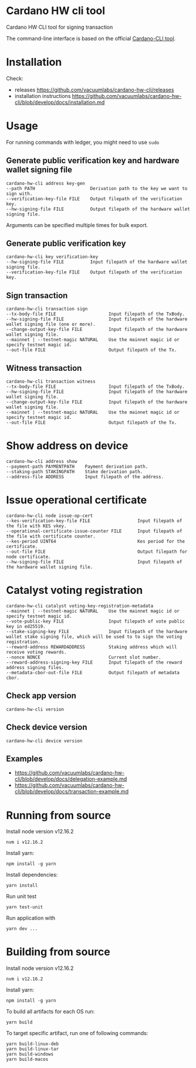 # Cardano HW cli tool

Cardano HW CLI tool for signing transaction

The command-line interface is based on the official [Cardano-CLI tool](https://docs.cardano.org/projects/cardano-node/en/latest/reference/cardano-node-cli-reference.html).

# Installation
Check:
- releases https://github.com/vacuumlabs/cardano-hw-cli/releases
- installation instructions https://github.com/vacuumlabs/cardano-hw-cli/blob/develop/docs/installation.md

# Usage
For running commands with ledger, you might need to use `sudo`

## Generate public verification key and hardware wallet signing file
```
cardano-hw-cli address key-gen
--path PATH                     Derivation path to the key we want to sign with.
--verification-key-file FILE    Output filepath of the verification key.
--hw-signing-file FILE          Output filepath of the hardware wallet signing file.
```
Arguments can be specified multiple times for bulk export.

## Generate public verification key
```
cardano-hw-cli key verification-key
--hw-signing-file FILE          Input filepath of the hardware wallet signing file.
--verification-key-file FILE    Output filepath of the verification key.
```

## Sign transaction
```
cardano-hw-cli transaction sign
--tx-body-file FILE                    Input filepath of the TxBody.
--hw-signing-file FILE                 Input filepath of the hardware wallet signing file (one or more).
--change-output-key-file FILE          Input filepath of the hardware wallet signing file.
--mainnet | --testnet-magic NATURAL    Use the mainnet magic id or specify testnet magic id.
--out-file FILE                        Output filepath of the Tx.
```

## Witness transaction
```
cardano-hw-cli transaction witness
--tx-body-file FILE                    Input filepath of the TxBody.
--hw-signing-file FILE                 Input filepath of the hardware wallet signing file.
--change-output-key-file FILE          Input filepath of the hardware wallet signing file.
--mainnet | --testnet-magic NATURAL    Use the mainnet magic id or specify testnet magic id.
--out-file FILE                        Output filepath of the Tx.
```

# Show address on device
```
cardano-hw-cli address show 
--payment-path PAYMENTPATH    Payment derivation path.
--staking-path STAKINGPATH    Stake derivation path.
--address-file ADDRESS        Input filepath of the address.
```

# Issue operational certificate
```
cardano-hw-cli node issue-op-cert
--kes-verification-key-file FILE                  Input filepath of the file with KES vkey.
--operational-certificate-issue-counter FILE      Input filepath of the file with certificate counter.
--kes-period UINT64                               Kes period for the certificate.
--out-file FILE                                   Output filepath for node certificate.
--hw-signing-file FILE                            Input filepath of the hardware wallet signing file.
```

# Catalyst voting registration
```
cardano-hw-cli catalyst voting-key-registration-metadata
--mainnet | --testnet-magic NATURAL    Use the mainnet magic id or specify testnet magic id.
--vote-public-key FILE                 Input filepath of vote public key in ed25519.
--stake-signing-key FILE               Input filepath of the hardware wallet stake signing file, which will be used to to sign the voting registration.
--reward-address REWARDADDRESS         Staking address which will receive voting rewards.
--nonce NONCE                          Current slot number.
--reward-address-signing-key FILE      Input filepath of the reward address signing files.
--metadata-cbor-out-file FILE          Output filepath of metadata cbor.
```

## Check app version
```
cardano-hw-cli version
```

## Check device version
```
cardano-hw-cli device version
```

## Examples
- https://github.com/vacuumlabs/cardano-hw-cli/blob/develop/docs/delegation-example.md
- https://github.com/vacuumlabs/cardano-hw-cli/blob/develop/docs/transaction-example.md

# Running from source
Install node version v12.16.2
```
nvm i v12.16.2
```

Install yarn:
```
npm install -g yarn
```

Install dependencies:
```
yarn install
```

Run unit test
```
yarn test-unit
```

Run application with
```
yarn dev ...
```

# Building from source
Install node version v12.16.2
```
nvm i v12.16.2
```

Install yarn:
```
npm install -g yarn
```

To build all artifacts for each OS run:
```
yarn build
```

To target specific artifact, run one of following commands:
```
yarn build-linux-deb
yarn build-linux-tar
yarn build-windows
yarn build-macos
```
